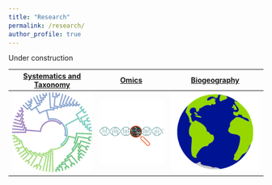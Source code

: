 ```yaml
---
title: "Research"
permalink: /research/
author_profile: true
---
```


Under construction


| [Systematics and Taxonomy](https://lawleyjw.github.io/research/systematics-taxonomy/) | [Omics](https://lawleyjw.github.io/research/omics/) | [Biogeography](https://lawleyjw.github.io/research/biogeography/) |
| - | - | - | 
| [![](/images/research/systematics.png)](https://lawleyjw.github.io/research/systematics-taxonomy/) | [![](/images/research/omics.png)](https://lawleyjw.github.io/research/omics/) | [![](/images/research/biogeography.png)](https://lawleyjw.github.io/research/biogeography/) | 
